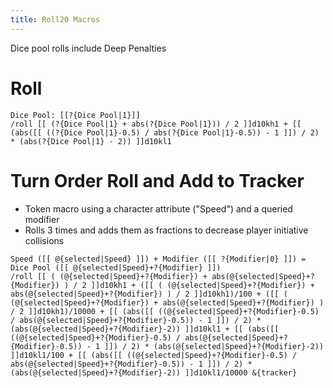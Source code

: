 ```yaml
---
title: Roll20 Macros
---
```


Dice pool rolls include Deep Penalties

# Roll
	Dice Pool: [[?{Dice Pool|1}]]
	/roll [[ (?{Dice Pool|1} + abs(?{Dice Pool|1})) / 2 ]]d10kh1 + [[ (abs([[ ((?{Dice Pool|1}-0.5) / abs(?{Dice Pool|1}-0.5)) - 1 ]]) / 2) * (abs(?{Dice Pool|1} - 2)) ]]d10kl1

# Turn Order Roll and Add to Tracker
- Token macro using a character attribute ("Speed") and a queried modifier
- Rolls 3 times and adds them as fractions to decrease player initiative collisions

<!-- -->

	Speed ([[ @{selected|Speed} ]]) + Modifier ([[ ?{Modifier|0} ]]) = Dice Pool ([[ @{selected|Speed}+?{Modifier} ]])
	/roll [[ ( (@{selected|Speed}+?{Modifier}) + abs(@{selected|Speed}+?{Modifier}) ) / 2 ]]d10kh1 + ([[ ( (@{selected|Speed}+?{Modifier}) + abs(@{selected|Speed}+?{Modifier}) ) / 2 ]]d10kh1)/100 + ([[ ( (@{selected|Speed}+?{Modifier}) + abs(@{selected|Speed}+?{Modifier}) ) / 2 ]]d10kh1)/10000 + [[ (abs([[ ((@{selected|Speed}+?{Modifier}-0.5) / abs(@{selected|Speed}+?{Modifier}-0.5)) - 1 ]]) / 2) * (abs(@{selected|Speed}+?{Modifier}-2)) ]]d10kl1 + [[ (abs([[ ((@{selected|Speed}+?{Modifier}-0.5) / abs(@{selected|Speed}+?{Modifier}-0.5)) - 1 ]]) / 2) * (abs(@{selected|Speed}+?{Modifier}-2)) ]]d10kl1/100 + [[ (abs([[ ((@{selected|Speed}+?{Modifier}-0.5) / abs(@{selected|Speed}+?{Modifier}-0.5)) - 1 ]]) / 2) * (abs(@{selected|Speed}+?{Modifier}-2)) ]]d10kl1/10000 &{tracker}
